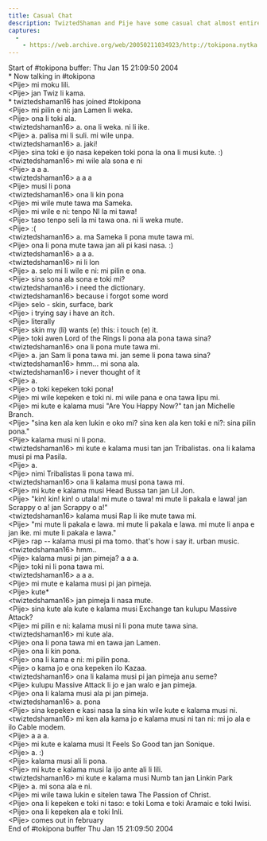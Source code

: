 ```yaml
---
title: Casual Chat
description: TwiztedShaman and Pije have some casual chat almost entirely in Toki Pona. We talked about music a good deal.
captures:
  -
    - https://web.archive.org/web/20050211034923/http://tokipona.nytka.org:80/text/chat040115.html
---
```


Start of #tokipona buffer: Thu Jan 15 21:09:50 2004  
\* Now talking in #tokipona  
&lt;Pije&gt; mi moku lili.  
&lt;Pije&gt; jan Twiz li kama.  
\* twiztedshaman16 has joined #tokipona  
&lt;Pije&gt; mi pilin e ni: jan Lamen li weka.  
&lt;Pije&gt; ona li toki ala.  
&lt;twiztedshaman16&gt; a. ona li weka. ni li ike.  
&lt;Pije&gt; a. palisa mi li suli. mi wile unpa.  
&lt;twiztedshaman16&gt; a. jaki!  
&lt;Pije&gt; sina toki e ijo nasa kepeken toki pona la ona li musi kute. :)  
&lt;twiztedshaman16&gt; mi wile ala sona e ni  
&lt;Pije&gt; a a a.  
&lt;twiztedshaman16&gt; a a a  
&lt;Pije&gt; musi li pona  
&lt;twiztedshaman16&gt; ona li kin pona  
&lt;Pije&gt; mi wile mute tawa ma Sameka.  
&lt;Pije&gt; mi wile e ni: tenpo NI la mi tawa!  
&lt;Pije&gt; taso tenpo seli la mi tawa ona. ni li weka mute.  
&lt;Pije&gt; :(  
&lt;twiztedshaman16&gt; a. ma Sameka li pona mute tawa mi.  
&lt;Pije&gt; ona li pona mute tawa jan ali pi kasi nasa. :)  
&lt;twiztedshaman16&gt; a a a.  
&lt;twiztedshaman16&gt; ni li lon  
&lt;Pije&gt; a. selo mi li wile e ni: mi pilin e ona.  
&lt;Pije&gt; sina sona ala sona e toki mi?  
&lt;twiztedshaman16&gt; i need the dictionary.  
&lt;twiztedshaman16&gt; because i forgot some word  
&lt;Pije&gt; selo - skin, surface, bark  
&lt;Pije&gt; i trying say i have an itch.  
&lt;Pije&gt; literally  
&lt;Pije&gt; skin my (li) wants (e) this: i touch (e) it.  
&lt;Pije&gt; toki awen Lord of the Rings li pona ala pona tawa sina?  
&lt;twiztedshaman16&gt; ona li pona mute tawa mi.  
&lt;Pije&gt; a. jan Sam li pona tawa mi. jan seme li pona tawa sina?  
&lt;twiztedshaman16&gt; hmm... mi sona ala.  
&lt;twiztedshaman16&gt; i never thought of it  
&lt;Pije&gt; a.  
&lt;Pije&gt; o toki kepeken toki pona!  
&lt;Pije&gt; mi wile kepeken e toki ni. mi wile pana e ona tawa lipu mi.  
&lt;Pije&gt; mi kute e kalama musi "Are You Happy Now?" tan jan Michelle Branch.  
&lt;Pije&gt; "sina ken ala ken lukin e oko mi? sina ken ala ken toki e ni?: sina pilin pona."  
&lt;Pije&gt; kalama musi ni li pona.  
&lt;twiztedshaman16&gt; mi kute e kalama musi tan jan Tribalistas. ona li kalama musi pi
  ma Pasila.  
&lt;Pije&gt; a.  
&lt;Pije&gt; nimi Tribalistas li pona tawa mi.  
&lt;twiztedshaman16&gt; ona li kalama musi pona tawa mi.  
&lt;Pije&gt; mi kute e kalama musi Head Bussa tan jan Lil Jon.  
&lt;Pije&gt; "kin! kin! kin! o utala! mi mute o tawa! mi mute li pakala e lawa! jan Scrappy o a! jan Scrappy o a!"  
&lt;twiztedshaman16&gt; kalama musi Rap li ike mute tawa mi.  
&lt;Pije&gt; "mi mute li pakala e lawa. mi mute li pakala e lawa. mi mute li anpa e jan ike.
  mi mute li pakala e lawa."  
&lt;Pije&gt; rap -- kalama musi pi ma tomo. that's how i say it. urban music.  
&lt;twiztedshaman16&gt; hmm..  
&lt;Pije&gt; kalama musi pi jan pimeja? a a a.  
&lt;Pije&gt; toki ni li pona tawa mi.  
&lt;twiztedshaman16&gt; a a a.  
&lt;Pije&gt; mi mute e kalama musi pi jan pimeja.  
&lt;Pije&gt; kute\*  
&lt;twiztedshaman16&gt; jan pimeja li nasa mute.  
&lt;Pije&gt; sina kute ala kute e kalama musi Exchange tan kulupu Massive Attack?  
&lt;Pije&gt; mi pilin e ni: kalama musi ni li pona mute tawa sina.  
&lt;twiztedshaman16&gt; mi kute ala.  
&lt;Pije&gt; ona li pona tawa mi en tawa jan Lamen.  
&lt;Pije&gt; ona li kin pona.  
&lt;Pije&gt; ona li kama e ni: mi pilin pona.  
&lt;Pije&gt; o kama jo e ona kepeken ilo Kazaa.  
&lt;twiztedshaman16&gt; ona li kalama musi pi jan pimeja anu seme?  
&lt;Pije&gt; kulupu Massive Attack li jo e jan walo e jan pimeja.  
&lt;Pije&gt; ona li kalama musi ala pi jan pimeja.  
&lt;twiztedshaman16&gt; a. pona  
&lt;Pije&gt; sina kepeken e kasi nasa la sina kin wile kute e kalama musi ni.  
&lt;twiztedshaman16&gt; mi ken ala kama jo e kalama musi ni tan ni: mi jo ala e ilo Cable
  modem.  
&lt;Pije&gt; a a a.  
&lt;Pije&gt; mi kute e kalama musi It Feels So Good tan jan Sonique.  
&lt;Pije&gt; a. :)  
&lt;Pije&gt; kalama musi ali li pona.  
&lt;Pije&gt; mi kute e kalama musi la ijo ante ali li lili.  
&lt;twiztedshaman16&gt; mi kute e kalama musi Numb tan jan Linkin Park  
&lt;Pije&gt; a. mi sona ala e ni.  
&lt;Pije&gt; mi wile tawa lukin e sitelen tawa The Passion of Christ.  
&lt;Pije&gt; ona li kepeken e toki ni taso: e toki Loma e toki Aramaic e toki Iwisi.  
&lt;Pije&gt; ona li kepeken ala e toki Inli.  
&lt;Pije&gt; comes out in february  
End of #tokipona buffer    Thu Jan 15 21:09:50 2004